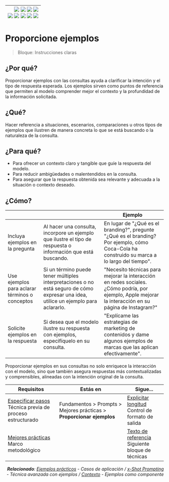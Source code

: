 <div align=right>

|[![](https://img.shields.io/badge/-Inicio-FFF?style=flat&logo=Emlakjet&logoColor=black)](/README.md) [![](https://img.shields.io/badge/-Introducción-FFF?style=flat&logo=abbrobotstudio&logoColor=black)](/documentos/intro.md) [![](https://img.shields.io/badge/-Modelos_de_lenguaje-FFF?style=flat&logo=LiveChat&logoColor=black)](/documentos/LLMs.md) [![](https://img.shields.io/badge/-Panorámica-FFF?style=flat&logo=openstreetmap&logoColor=black)](/documentos/panoramica.md)<br>  [![](https://img.shields.io/badge/-Prompts-FFF?style=flat&logo=Proton&logoColor=black)](/documentos/prompts/README.md) [![](https://img.shields.io/badge/-Ing,_de_prompts-FFF?style=flat&logo=googleearthengine&logoColor=black)](/documentos/ingenieriaDePrompts/README.md) [![](https://img.shields.io/badge/-Patrones-FFF?style=flat&logo=textpattern&logoColor=black)](/documentos/ingenieriaDePrompts/patrones/README.md) [![](https://img.shields.io/badge/8vP-FFF?style=flat&logo=v8&logoColor=black)](/documentos/prompts/mejoresPracticas/8virtudesDelPrompting.md) [![](https://img.shields.io/badge/-Casos_de_uso-FFF?style=flat&logo=gitbook&logoColor=black)](/documentos/casosDeUso/README.md)|
|-:|

</div>

# Proporcione ejemplos

> Bloque: Instrucciones claras

## ¿Por qué?

Proporcionar ejemplos con las consultas ayuda a clarificar la intención y el tipo de respuesta esperada. Los ejemplos sirven como puntos de referencia que permiten al modelo comprender mejor el contexto y la profundidad de la información solicitada.

## ¿Qué?

Hacer referencia a situaciones, escenarios, comparaciones u otros tipos de ejemplos que ilustren de manera concreta lo que se está buscando o la naturaleza de la consulta.

## ¿Para qué?

- Para ofrecer un contexto claro y tangible que guíe la respuesta del modelo.
- Para reducir ambigüedades o malentendidos en la consulta.
- Para asegurar que la respuesta obtenida sea relevante y adecuada a la situación o contexto deseado.

## ¿Cómo?

|||Ejemplo|
|-|-|-|
Incluya ejemplos en la pregunta|Al hacer una consulta, incorpore un ejemplo que ilustre el tipo de respuesta o información que está buscando.|En lugar de "¿Qué es el branding?", pregunte "¿Qué es el branding? Por ejemplo, cómo Coca-Cola ha construido su marca a lo largo del tiempo".
Use ejemplos para aclarar términos o conceptos|Si un término puede tener múltiples interpretaciones o no está seguro de cómo expresar una idea, utilice un ejemplo para aclararlo.|"Necesito técnicas para mejorar la interacción en redes sociales. ¿Cómo podría, por ejemplo, Apple mejorar la interacción en su página de Instagram?"
Solicite ejemplos en la respuesta|Si desea que el modelo ilustre su respuesta con ejemplos, especifíquelo en su consulta.|"Explícame las estrategias de marketing de contenidos y dame algunos ejemplos de marcas que las aplican efectivamente".

Proporcionar ejemplos en sus consultas no solo enriquece la interacción con el modelo, sino que también asegura respuestas más contextualizadas y comprensibles, alineadas con la intención original de la consulta.

<div align=right>

|Requisitos|Estás en|Sigue...|
|-|-|-|
|[Especificar pasos](especificarPasos.md)<br>Técnica previa de proceso estructurado|Fundamentos > Prompts > Mejores prácticas > **Proporcionar ejemplos**|[Explicitar longitud](expliciteLongitudRespuesta.md)<br>Control de formato de salida
|[Mejores prácticas](README.md)<br>Marco metodológico||[Texto de referencia](usoTextoReferencia.md)<br>Siguiente bloque de técnicas

<i>**Relacionado**: [Ejemplos prácticos](../ejemplos.md) - Casos de aplicación / [x-Shot Prompting](../../ingenieriaDePrompts/xShotPrompting.md) - Técnica avanzada con ejemplos / [Contexto](../componentes.md) - Ejemplos como componente</i>

</div>